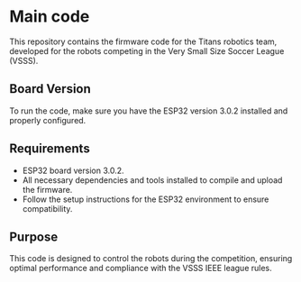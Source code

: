 # Main code

This repository contains the firmware code for the Titans robotics team, developed for the robots competing in the Very Small Size Soccer League (VSSS).

## Board Version

To run the code, make sure you have the ESP32 version 3.0.2 installed and properly configured.

## Requirements

- ESP32 board version 3.0.2.
- All necessary dependencies and tools installed to compile and upload the firmware.
- Follow the setup instructions for the ESP32 environment to ensure compatibility.

## Purpose

This code is designed to control the robots during the competition, ensuring optimal performance and compliance with the VSSS IEEE league rules.
